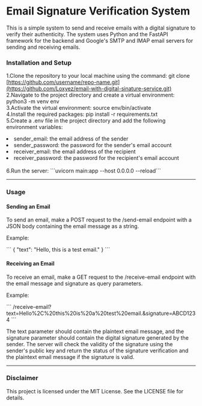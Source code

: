 <h1>Email Signature Verification System</h1>
<p>This is a simple system to send and receive emails with a digital signature to verify their authenticity. The system uses Python and the FastAPI framework for the backend and Google's SMTP and IMAP email servers for sending and receiving emails.</p>

<h3>Installation and Setup</h3>

1.Clone the repository to your local machine using the command: git clone [https://github.com/username/repo-name.git](https://github.com/Loxyez/email-with-digital-sinature-service.git)
<br>2.Navigate to the project directory and create a virtual environment: python3 -m venv env
<br>3.Activate the virtual environment: source env/bin/activate
<br>4.Install the required packages: pip install -r requirements.txt
<br>5.Create a .env file in the project directory and add the following environment variables:
<li>sender_email: the email address of the sender</li>
<li>sender_password: the password for the sender's email account</li>
<li>receiver_email: the email address of the recipient</li>
<li>receiver_password: the password for the recipient's email account</li>
<br>6.Run the server:
```uvicorn main:app --host 0.0.0.0 --reload```

<hr>

<h3>Usage</h3>
<h4>Sending an Email</h4>
<p>To send an email, make a POST request to the /send-email endpoint with a JSON body containing the email message as a string.</p>
<p>Example:</p>
```
{
    "text": "Hello, this is a test email."
}
```
<h4>Receiving an Email</h4>
<p>To receive an email, make a GET request to the /receive-email endpoint with the email message and signature as query parameters.</p>
<p>Example:</p>
```
/receive-email?text=Hello%2C%20this%20is%20a%20test%20email.&signature=ABCD1234
```
<p>The text parameter should contain the plaintext email message, and the signature parameter should contain the digital signature generated by the sender.
The server will check the validity of the signature using the sender's public key and return the status of the signature verification and the plaintext email message if the signature is valid.</p>
<hr>

<h3>Disclaimer</h3>
<p>This project is licensed under the MIT License. See the LICENSE file for details.</p>
